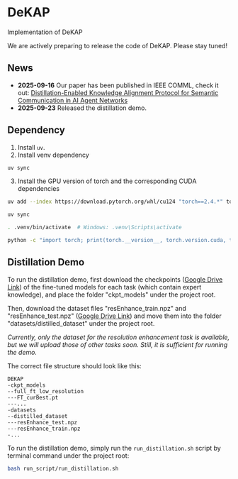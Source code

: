 # DeKAP
Implementation of DeKAP

We are actively preparing to release the code of DeKAP. Please stay tuned!

## News
- **2025-09-16** Our paper has been published in IEEE COMML, check it out: [Distillation-Enabled Knowledge Alignment Protocol for Semantic Communication in AI Agent Networks](https://ieeexplore.ieee.org/document/11134386)
- **2025-09-23** Released the distillation demo.

## Dependency
1. Install `uv`.
2. Install venv dependency
```bash
uv sync
```
3. Install the GPU version of torch and the corresponding CUDA dependencies
```bash
uv add --index https://download.pytorch.org/whl/cu124 "torch==2.4.*" torchvision torchaudio

uv sync

. .venv/bin/activate  # Windows: .venv\Scripts\activate

python -c "import torch; print(torch.__version__, torch.version.cuda, torch.cuda.is_available())" # Expected output： 2.4.1+cu124 12.4 True
```

## Distillation Demo
To run the distillation demo, first download the checkpoints ([Google Drive Link](https://drive.google.com/drive/folders/1V-JPboJFg4PNPev0yey7XuUOMwHN7kFn?usp=sharing)) of the fine-tuned models for each task (which contain expert knowledge), and place the folder "ckpt_models" under the project root.

Then, download the dataset files "resEnhance_train.npz" and "resEnhance_test.npz" ([Google Drive Link](https://drive.google.com/drive/folders/1CkGFOv11DjfUR1FYu7_nav7BZ2yMf1fc?usp=sharing)) and move them into the folder "datasets/distilled_dataset" under the project root.

*Currently, only the dataset for the resolution enhancement task is available, but we will upload those of other tasks soon. Still, it is sufficient for running the demo.*

The correct file structure should look like this:
```
DEKAP
-ckpt_models
--full_ft_low_resolution
---FT_curBest.pt
---...
-datasets
--distilled_dataset
---resEnhance_test.npz
---resEnhance_train.npz
-...
```

To run the distillation demo, simply run the `run_distillation.sh` script by terminal command under the project root:
```bash
bash run_script/run_distillation.sh
```